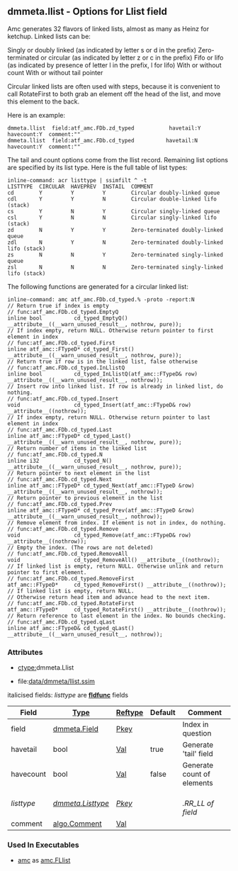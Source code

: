 ## dmmeta.llist - Options for Llist field
<a href="#dmmeta-llist"></a>

Amc generates 32 flavors of linked lists, almost as many as Heinz for ketchup.
Linked lists can be:

Singly or doubly linked (as indicated by letter s or d in the prefix)
Zero-terminated or circular (as indicated by letter z or c in the prefix)
Fifo or lifo (as indicated by presence of letter l in the prefix, l for lifo)
With or without count
With or without tail pointer

Circular linked lists are often used with steps, because it is convenient to call RotateFirst
to both grab an element off the head of the list, and move this element to the back.

Here is an example:
```
dmmeta.llist  field:atf_amc.FDb.zd_typed           havetail:Y  havecount:Y  comment:""
dmmeta.llist  field:atf_amc.FDb.cd_typed          havetail:N  havecount:Y  comment:""
```

The tail and count options come from the llist record. Remaining list options are specified
by its list type. Here is the full table of list types:
```
inline-command: acr listtype | ssimfilt ^ -t
LISTTYPE  CIRCULAR  HAVEPREV  INSTAIL  COMMENT
cd        Y         Y         Y        Circular doubly-linked queue
cdl       Y         Y         N        Circular double-linked lifo (stack)
cs        Y         N         Y        Circular singly-linked queue
csl       Y         N         N        Circular singly-linked lifo (stack)
zd        N         Y         Y        Zero-terminated doubly-linked queue
zdl       N         Y         N        Zero-terminated doubly-linked lifo (stack)
zs        N         N         Y        Zero-terminated singly-linked queue
zsl       N         N         N        Zero-terminated singly-linked lifo (stack)

```

The following functions are generated for a circular linked list:
```
inline-command: amc atf_amc.FDb.cd_typed.% -proto -report:N
// Return true if index is empty
// func:atf_amc.FDb.cd_typed.EmptyQ
inline bool          cd_typed_EmptyQ() __attribute__((__warn_unused_result__, nothrow, pure));
// If index empty, return NULL. Otherwise return pointer to first element in index
// func:atf_amc.FDb.cd_typed.First
inline atf_amc::FTypeD* cd_typed_First() __attribute__((__warn_unused_result__, nothrow, pure));
// Return true if row is in the linked list, false otherwise
// func:atf_amc.FDb.cd_typed.InLlistQ
inline bool          cd_typed_InLlistQ(atf_amc::FTypeD& row) __attribute__((__warn_unused_result__, nothrow));
// Insert row into linked list. If row is already in linked list, do nothing.
// func:atf_amc.FDb.cd_typed.Insert
void                 cd_typed_Insert(atf_amc::FTypeD& row) __attribute__((nothrow));
// If index empty, return NULL. Otherwise return pointer to last element in index
// func:atf_amc.FDb.cd_typed.Last
inline atf_amc::FTypeD* cd_typed_Last() __attribute__((__warn_unused_result__, nothrow, pure));
// Return number of items in the linked list
// func:atf_amc.FDb.cd_typed.N
inline i32           cd_typed_N() __attribute__((__warn_unused_result__, nothrow, pure));
// Return pointer to next element in the list
// func:atf_amc.FDb.cd_typed.Next
inline atf_amc::FTypeD* cd_typed_Next(atf_amc::FTypeD &row) __attribute__((__warn_unused_result__, nothrow));
// Return pointer to previous element in the list
// func:atf_amc.FDb.cd_typed.Prev
inline atf_amc::FTypeD* cd_typed_Prev(atf_amc::FTypeD &row) __attribute__((__warn_unused_result__, nothrow));
// Remove element from index. If element is not in index, do nothing.
// func:atf_amc.FDb.cd_typed.Remove
void                 cd_typed_Remove(atf_amc::FTypeD& row) __attribute__((nothrow));
// Empty the index. (The rows are not deleted)
// func:atf_amc.FDb.cd_typed.RemoveAll
void                 cd_typed_RemoveAll() __attribute__((nothrow));
// If linked list is empty, return NULL. Otherwise unlink and return pointer to first element.
// func:atf_amc.FDb.cd_typed.RemoveFirst
atf_amc::FTypeD*     cd_typed_RemoveFirst() __attribute__((nothrow));
// If linked list is empty, return NULL.
// Otherwise return head item and advance head to the next item.
// func:atf_amc.FDb.cd_typed.RotateFirst
atf_amc::FTypeD*     cd_typed_RotateFirst() __attribute__((nothrow));
// Return reference to last element in the index. No bounds checking.
// func:atf_amc.FDb.cd_typed.qLast
inline atf_amc::FTypeD& cd_typed_qLast() __attribute__((__warn_unused_result__, nothrow));

```

### Attributes
<a href="#attributes"></a>
<!-- dev.mdmark  mdmark:MDSECTION  state:BEG_AUTO  param:Attributes -->
* [ctype:](/txt/ssimdb/dmmeta/ctype.md)dmmeta.Llist

* file:[data/dmmeta/llist.ssim](/data/dmmeta/llist.ssim)

italicised fields: *listtype* are [**fldfunc**](/txt/ssim.md#fldfunc) fields

|Field|[Type](/txt/ssimdb/dmmeta/ctype.md)|[Reftype](/txt/ssimdb/dmmeta/reftype.md)|Default|Comment|
|---|---|---|---|---|
|field|[dmmeta.Field](/txt/ssimdb/dmmeta/field.md)|[Pkey](/txt/exe/amc/reftypes.md#pkey)||Index in question|
|havetail|bool|[Val](/txt/exe/amc/reftypes.md#val)|true|Generate 'tail' field|
|havecount|bool|[Val](/txt/exe/amc/reftypes.md#val)|false|Generate count of elements|
|*listtype*|*[dmmeta.Listtype](/txt/ssimdb/dmmeta/listtype.md)*|*[Pkey](/txt/exe/amc/reftypes.md#pkey)*||*<br>.RR_LL of field*|
|comment|[algo.Comment](/txt/protocol/algo/Comment.md)|[Val](/txt/exe/amc/reftypes.md#val)|||

<!-- dev.mdmark  mdmark:MDSECTION  state:END_AUTO  param:Attributes -->

### Used In Executables
<a href="#used-in-executables"></a>
<!-- dev.mdmark  mdmark:MDSECTION  state:BEG_AUTO  param:ImdbUses -->

* [amc](/txt/exe/amc/internals.md) as [amc.FLlist](/txt/exe/amc/internals.md#amc-fllist)

<!-- dev.mdmark  mdmark:MDSECTION  state:END_AUTO  param:ImdbUses -->

